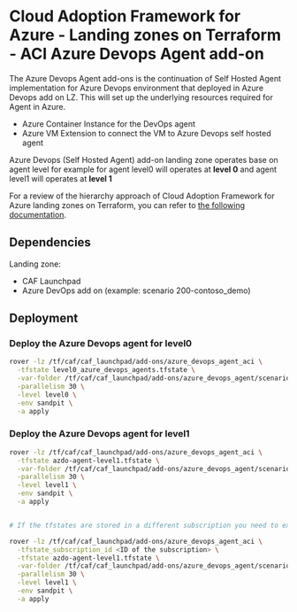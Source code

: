 # Cloud Adoption Framework for Azure - Landing zones on Terraform - ACI Azure Devops Agent add-on

The Azure Devops Agent add-ons is the continuation of Self Hosted Agent implementation for Azure Devops environment that deployed in Azure Devops add on LZ. This will set up the underlying resources required for Agent in Azure.

* Azure Container Instance for the DevOps agent
* Azure VM Extension to connect the VM to Azure Devops self hosted agent

Azure Devops (Self Hosted Agent) add-on landing zone operates base on agent level for example for agent level0 will operates at **level 0** and agent level1 will operates at **level 1**

For a review of the hierarchy approach of Cloud Adoption Framework for Azure landing zones on Terraform, you can refer to [the following documentation](../../documentation/code_architecture/hierarchy.md).

## Dependencies

Landing zone:
* CAF Launchpad
* Azure DevOps add on (example: scenario 200-contoso_demo)

## Deployment

### Deploy the Azure Devops agent for level0
```bash
rover -lz /tf/caf/caf_launchpad/add-ons/azure_devops_agent_aci \
  -tfstate level0_azure_devops_agents.tfstate \
  -var-folder /tf/caf/caf_launchpad/add-ons/azure_devops_agent/scenario/200-contoso_demo/level0 \
  -parallelism 30 \
  -level level0 \
  -env sandpit \
  -a apply
```

### Deploy the Azure Devops agent for level1
```bash
rover -lz /tf/caf/caf_launchpad/add-ons/azure_devops_agent_aci \
  -tfstate azdo-agent-level1.tfstate \
  -var-folder /tf/caf/caf_launchpad/add-ons/azure_devops_agent/scenario/200-contoso_demo/level1 \
  -parallelism 30 \
  -level level1 \
  -env sandpit \
  -a apply


# If the tfstates are stored in a different subscription you need to execute the following command

rover -lz /tf/caf/caf_launchpad/add-ons/azure_devops_agent_aci \
  -tfstate_subscription_id <ID of the subscription> \
  -tfstate azdo-agent-level1.tfstate \
  -var-folder /tf/caf/caf_launchpad/add-ons/azure_devops_agent/scenario/200-contoso_demo/level1 \
  -parallelism 30 \
  -level level1 \
  -env sandpit \
  -a apply
```